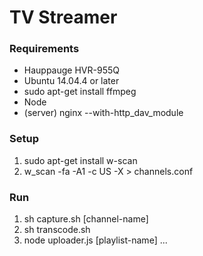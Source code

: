 # TV Streamer

### Requirements
- Hauppauge HVR-955Q
- Ubuntu 14.04.4 or later
- sudo apt-get install ffmpeg
- Node
- (server) nginx --with-http_dav_module

### Setup
1. sudo apt-get install w-scan
2. w_scan -fa -A1 -c US -X > channels.conf

### Run
1. sh capture.sh [channel-name]
2. sh transcode.sh
3. node uploader.js [playlist-name] ...

